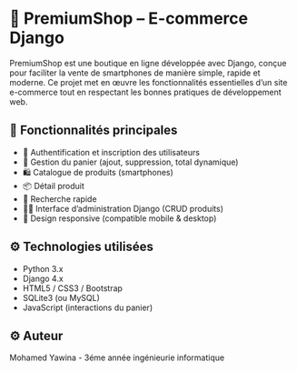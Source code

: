 # 🛒 PremiumShop – E-commerce Django

PremiumShop est une boutique en ligne développée avec Django, conçue pour faciliter la vente de smartphones de manière simple, rapide et moderne. Ce projet met en œuvre les fonctionnalités essentielles d’un site e-commerce tout en respectant les bonnes pratiques de développement web.

## 🚀 Fonctionnalités principales

- 🔐 Authentification et inscription des utilisateurs
- 🧾 Gestion du panier (ajout, suppression, total dynamique)
- 🛍️ Catalogue de produits (smartphones)
- 📦 Détail produit
- 🔎 Recherche rapide
- 🧑‍💻 Interface d’administration Django (CRUD produits)
- 📱 Design responsive (compatible mobile & desktop)

## ⚙️ Technologies utilisées

- Python 3.x
- Django 4.x
- HTML5 / CSS3 / Bootstrap
- SQLite3 (ou MySQL)
- JavaScript (interactions du panier)

## ⚙️ Auteur

Mohamed Yawina - 3éme année ingénieurie informatique 
